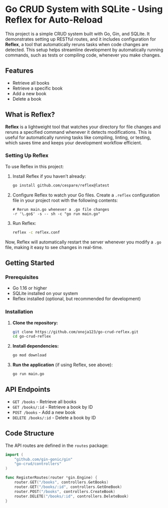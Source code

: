 # Go CRUD System with SQLite - Using Reflex for Auto-Reload

This project is a simple CRUD system built with Go, Gin, and SQLite. It demonstrates setting up RESTful routes, and it includes configuration for **Reflex**, a tool that automatically reruns tasks when code changes are detected. This setup helps streamline development by automatically running commands, such as tests or compiling code, whenever you make changes.

## Features

- Retrieve all books
- Retrieve a specific book
- Add a new book
- Delete a book

## What is Reflex?

**Reflex** is a lightweight tool that watches your directory for file changes and reruns a specified command whenever it detects modifications. This is useful for automatically running tasks like compiling, linting, or testing, which saves time and keeps your development workflow efficient.

### Setting Up Reflex

To use Reflex in this project:

1. Install Reflex if you haven’t already:

    ```bash
    go install github.com/cespare/reflex@latest
    ```

2. Configure Reflex to watch your Go files. Create a `.reflex` configuration file in your project root with the following contents:

    ```text
    # Rerun main.go whenever a .go file changes
    -r '\.go$' -s -- sh -c "go run main.go"
    ```

3. Run Reflex:

    ```bash
    reflex -c reflex.conf
    ```

Now, Reflex will automatically restart the server whenever you modify a `.go` file, making it easy to see changes in real-time.

## Getting Started

### Prerequisites

- Go 1.16 or higher
- SQLite installed on your system
- Reflex installed (optional, but recommended for development)

### Installation

1. **Clone the repository:**

    ```bash
    git clone https://github.com/onoja123/go-crud-reflex.git
    cd go-crud-reflex
    ```

2. **Install dependencies:**

    ```bash
    go mod download
    ```

3. **Run the application** (if using Reflex, see above):

    ```bash
    go run main.go
    ```

## API Endpoints

- `GET /books` - Retrieve all books
- `GET /books/:id` - Retrieve a book by ID
- `POST /books` - Add a new book
- `DELETE /books/:id` - Delete a book by ID

## Code Structure

The API routes are defined in the `routes` package:

```go
import (
	"github.com/gin-gonic/gin"
	"go-crud/controllers"
)

func RegisterRoutes(router *gin.Engine) {
	router.GET("/books", controllers.GetBooks)
	router.GET("/books/:id", controllers.GetOneBook)
	router.POST("/books", controllers.CreateBook)
	router.DELETE("/books/:id", controllers.DeleteBook)
}
